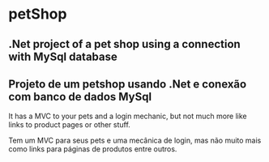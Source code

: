 # petShop
 .Net project of a pet shop using a connection with MySql database
----
 Projeto de um petshop usando .Net e conexão com banco de dados MySql
 ---- 
It has a MVC to your pets and a login mechanic, but not much more like links to product pages or other stuff.

Tem um MVC para seus pets e uma mecânica de login, mas não muito mais como links para páginas de produtos entre outros.
